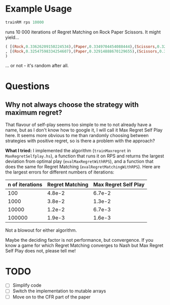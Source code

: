 # Example Usage
```haskell
trainRM rps 10000
```
runs 10 000 iterations of Regret Matching on Rock Paper Scissors. It might yield...
```haskell
( [(Rock,0.33626209150224534),(Paper,0.3349704454088444),(Scissors,0.3287674630889102)]
, [(Rock,0.32547598334254607),(Paper,0.32914888670129655),(Scissors,0.3453751299561573)]
)
```
... or not - it's random after all.
# Questions
## Why not always choose the strategy with maximum regret?
That flavour of self-play seems too simple to me to not already have a name, but as I don't know how to google it, I will call it Max Regret Self Play here. It seems more obvious to me than randomly choosing between strategies with positive regret, so is there a problem with the approach?

**What I tried:** I implemented the algorithm (`trainMaxregret` in `MaxRegretSelfplay.hs`), a function that runs it on RPS and returns the largest deviation from optimal play (`evalMaxRegretWithRPS`), and a function that does the same for Regret Matching (`evalRegretMatchingWithRPS`). Here are the largest errors for different numbers of iterations:

n of iterations | Regret Matching | Max Regret Self Play
----------------|-----------------|---------------------
100 | 4.8e-2 | 6.7e-2
1000 | 3.8e-2 | 1.3e-2
10000 | 1.2e-2 | 6.7e-3
100000 | 1.9e-3 | 1.6e-3

Not a blowout for either algorithm.

Maybe the deciding factor is not performance, but convergence. If you know a game for which Regret Matching converges to Nash but Max Regret Self Play does not, please tell me!

# TODO
- [ ] Simplify code
- [ ] Switch the implementation to mutable arrays
- [ ] Move on to the CFR part of the paper
